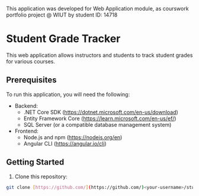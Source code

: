 This application was developed for Web Application module, as courswork portfolio project @ WIUT by student ID: 14718

# Student Grade Tracker

This web application allows instructors and students to track student grades for various courses.

## Prerequisites

To run this application, you will need the following:

* Backend:
    * .NET Core SDK (https://dotnet.microsoft.com/en-us/download)
    * Entity Framework Core (https://learn.microsoft.com/en-us/ef/)
    * SQL Server (or a compatible database management system)
* Frontend:
    * Node.js and npm (https://nodejs.org/en)
    * Angular CLI (https://angular.io/cli)

## Getting Started

1. Clone this repository:

```bash
git clone [https://github.com/](https://github.com/)<your-username>/student-grade-tracker.git
